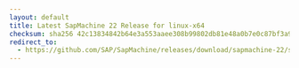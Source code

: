 ```yaml
---
layout: default
title: Latest SapMachine 22 Release for linux-x64
checksum: sha256 42c13834842b64e3a553aaee308b99802db81e48a0b7e0c87bf3a9791ce29d60
redirect_to:
  - https://github.com/SAP/SapMachine/releases/download/sapmachine-22/sapmachine-jdk-22_linux-x64_bin.tar.gz
---
```

